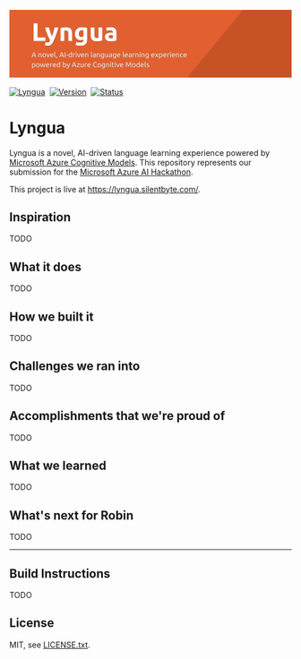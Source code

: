 
![Lyngua](lyngua.png)

[![Lyngua](https://img.shields.io/badge/app-lyngua-f4511e.svg?style=for-the-badge)](https://lyngua.silentbyte.com)&nbsp;
[![Version](https://img.shields.io/badge/version-1.0-05A5CC.svg?style=for-the-badge)](https://lyngua.silentbyte.com)&nbsp;
[![Status](https://img.shields.io/badge/status-live-00B20E.svg?style=for-the-badge)](https://lyngua.silentbyte.com)


# Lyngua

Lyngua is a novel, AI-driven language learning experience powered by [Microsoft Azure Cognitive Models](https://azure.microsoft.com/en-au/services/cognitive-services/). This repository represents our submission for the [Microsoft Azure AI Hackathon](https://azureai.devpost.com/).

This project is live at https://lyngua.silentbyte.com/.


## Inspiration
TODO


## What it does
TODO


## How we built it
TODO


## Challenges we ran into
TODO


## Accomplishments that we're proud of
TODO


## What we learned
TODO


## What's next for Robin
TODO


---


## Build Instructions

TODO


## License

MIT, see [LICENSE.txt](LICENSE.txt).
